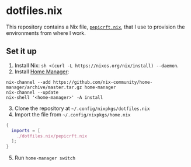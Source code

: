 # dotfiles.nix

This repository contains a Nix file,
[`pepicrft.nix`](./pepicrft.nix),
that I use to provision the environments from where I work.

## Set it up

1. Install Nix: `sh <(curl -L https://nixos.org/nix/install) --daemon`.
2. Install [Home Manager](https://nix-community.github.io/home-manager/index.html):

```
nix-channel --add https://github.com/nix-community/home-manager/archive/master.tar.gz home-manager
nix-channel --update
nix-shell '<home-manager>' -A install
```
3. Clone the repository at `~/.config/nixpkgs/dotfiles.nix`
4. Import the file from `~/.config/nixpkgs/home.nix`

```nix
{
  imports = [
    ./dotfiles.nix/pepicrft.nix
  ];
}
```
5. Run `home-manager switch`